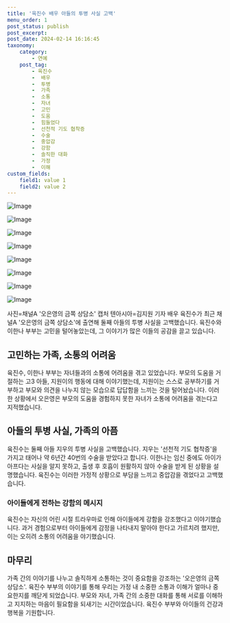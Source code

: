 ```yaml
---
title: '육진수 배우 아들의 투병 사실 고백'
menu_order: 1
post_status: publish
post_excerpt: 
post_date: 2024-02-14 16:16:45
taxonomy:
    category:
        - 연예
    post_tag:
        - 육진수
        -  배우
        -  투병
        -  가족
        -  소통
        -  자녀
        -  고민
        -  도움
        -  힘들었다
        -  선천적 기도 협착증
        -  수술
        -  중압감
        -  강함
        -  솔직한 대화
        -  가정
        -  이해
custom_fields:
    field1: value 1
    field2: value 2
---
```


![Image](https://mimgnews.pstatic.net/image/312/2024/02/14/0000648979_001_20240214083701296.jpg?type=w540)

![Image](https://ssl.pstatic.net/mimgnews/image/312/2024/02/14/0000648979_002_20240214083701320.jpg?type=w540)

![Image](https://mimgnews.pstatic.net/image/312/2024/02/14/0000648979_003_20240214083701350.jpg?type=w540)

![Image](https://ssl.pstatic.net/mimgnews/image/312/2024/02/14/0000648979_004_20240214083701374.jpg?type=w540)

![Image](https://mimgnews.pstatic.net/image/312/2024/02/14/0000648979_005_20240214083701402.jpg?type=w540)

![Image](https://ssl.pstatic.net/mimgnews/image/312/2024/02/14/0000648979_006_20240214083701430.jpg?type=w540)

![Image](https://mimgnews.pstatic.net/image/312/2024/02/14/0000648979_007_20240214083701459.jpg?type=w540)

![Image](https://ssl.pstatic.net/mimgnews/image/312/2024/02/14/0000648979_008_20240214083701483.jpg?type=w540)

사진=채널A '오은영의 금쪽 상담소' 캡처
텐아시아=김지원 기자
배우 육진수가 최근 채널A '오은영의 금쪽 상담소'에 출연해 둘째 아들의 투병 사실을 고백했습니다. 육진수와 이한나 부부는 고민을 털어놓았는데, 그 이야기가 많은 이들의 공감을 끌고 있습니다.
## 고민하는 가족, 소통의 어려움
육진수, 이한나 부부는 자녀들과의 소통에 어려움을 겪고 있었습니다. 부모의 도움을 거절하는 고3 아들, 지원이의 행동에 대해 이야기했는데, 지원이는 스스로 공부하기를 거부하고 부모와 의견을 나누지 않는 모습으로 답답함을 느끼는 것을 털어놨습니다. 이러한 상황에서 오은영은 부모의 도움을 경험하지 못한 자녀가 소통에 어려움을 겪는다고 지적했습니다.
## 아들의 투병 사실, 가족의 아픔
육진수는 둘째 아들 지우의 투병 사실을 고백했습니다. 지우는 '선천적 기도 협착증'을 가지고 태어나 약 6년간 40번의 수술을 받았다고 합니다. 이한나는 임신 중에도 아이가 아프다는 사실을 알지 못하고, 출생 후 호흡이 원활하지 않아 수술을 받게 된 상황을 설명했습니다. 육진수는 이러한 가정적 상황으로 부담을 느끼고 중압감을 겪었다고 고백했습니다.
### 아이들에게 전하는 강함의 메시지
육진수는 자신의 어린 시절 트라우마로 인해 아이들에게 강함을 강조했다고 이야기했습니다. 과거 경험으로부터 아이들에게 감정을 나타내지 말아야 한다고 가르치려 했지만, 이는 오히려 소통의 어려움을 야기했습니다. 
## 마무리
가족 간의 이야기를 나누고 솔직하게 소통하는 것이 중요함을 강조하는 '오은영의 금쪽 상담소'. 육진수 부부의 이야기를 통해 우리는 가정 내 소중한 소통과 이해가 얼마나 중요한지를 깨닫게 되었습니다. 부모와 자녀, 가족 간의 소중한 대화를 통해 서로를 이해하고 지지하는 마음이 필요함을 되새기는 시간이었습니다. 육진수 부부와 아이들의 건강과 행복을 기원합니다.

